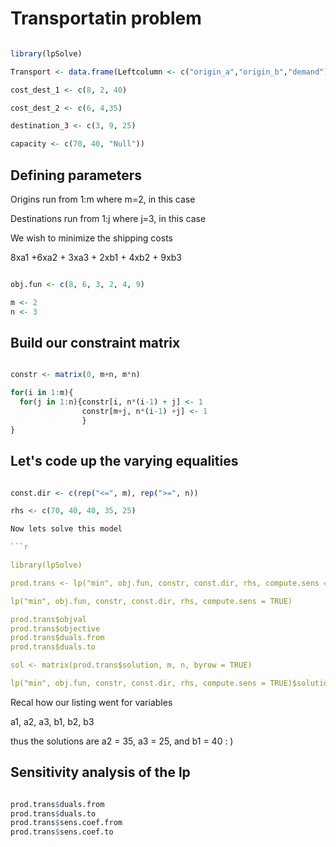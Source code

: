 # Transportatin problem

```r

library(lpSolve)

Transport <- data.frame(Leftcolumn <- c("origin_a","origin_b","demand")

cost_dest_1 <- c(8, 2, 40)

cost_dest_2 <- c(6, 4,35)

destination_3 <- c(3, 9, 25)

capacity <- c(70, 40, "Null"))

```
## Defining parameters

Origins run from 1:m where m=2, in this case

Destinations run from 1:j where j=3,  in this case

We wish to minimize the shipping costs 

8xa1 +6xa2 + 3xa3 + 2xb1 + 4xb2 + 9xb3

```r

obj.fun <- c(8, 6, 3, 2, 4, 9)

m <- 2
n <- 3

```

## Build our constraint matrix

```r

constr <- matrix(0, m+n, m*n)

for(i in 1:m){
  for(j in 1:n){constr[i, n*(i-1) + j] <- 1
                constr[m+j, n*(i-1) +j] <- 1
                }
}

```

## Let's code up the varying equalities

```r

const.dir <- c(rep("<=", m), rep(">=", n))

rhs <- c(70, 40, 40, 35, 25)

Now lets solve this model

```r

library(lpSolve)

prod.trans <- lp("min", obj.fun, constr, const.dir, rhs, compute.sens = TRUE)

lp("min", obj.fun, constr, const.dir, rhs, compute.sens = TRUE)

prod.trans$objval
prod.trans$objective
prod.trans$duals.from
prod.trans$duals.to

sol <- matrix(prod.trans$solution, m, n, byrow = TRUE)

lp("min", obj.fun, constr, const.dir, rhs, compute.sens = TRUE)$solution

```

Recal how our listing went for variables

a1, a2, a3, b1, b2, b3

thus the solutions are a2 = 35, a3 = 25, and b1 = 40 : )

## Sensitivity analysis of the lp

```r

prod.trans$duals.from
prod.trans$duals.to
prod.trans$sens.coef.from
prod.trans$sens.coef.to

```
